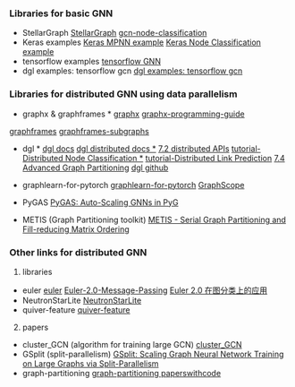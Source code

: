 ### Libraries for basic GNN
- StellarGraph
[StellarGraph](https://stellargraph.readthedocs.io/en/stable/README.html)
[gcn-node-classification](https://stellargraph.readthedocs.io/en/stable/demos/node-classification/gcn-node-classification.html)
- Keras examples
[Keras MPNN example](https://keras.io/examples/graph/mpnn-molecular-graphs/)
[Keras Node Classification example](https://keras.io/examples/graph/gnn_citations/)
- tensorflow examples
[tensorflow GNN](https://blog.tensorflow.org/2021/11/introducing-tensorflow-gnn.html)
- dgl examples: tensorflow gcn
[dgl examples: tensorflow gcn](https://github.com/dmlc/dgl/tree/master/examples/tensorflow/gcn)


### Libraries for distributed GNN using data parallelism
- graphx & graphframes *
[graphx](https://spark.apache.org/graphx/)
[graphx-programming-guide](https://spark.apache.org/docs/latest/graphx-programming-guide.html)

[graphframes](https://graphframes.github.io/graphframes/docs/_site/index.html)
[graphframes-subgraphs](https://graphframes.github.io/graphframes/docs/_site/user-guide.html#subgraphs)

- dgl *
[dgl docs](https://docs.dgl.ai/)
[dgl distributed docs *](https://docs.dgl.ai/en/latest/guide/distributed.html)
[7.2 distributed APIs](https://docs.dgl.ai/en/latest/guide_cn/distributed-apis.html#guide-cn-distributed-apis)
[tutorial-Distributed Node Classification *](https://docs.dgl.ai/en/latest/tutorials/dist/1_node_classification.html#sphx-glr-tutorials-dist-1-node-classification-py)
[tutorial-Distributed Link Prediction](https://docs.dgl.ai/en/latest/tutorials/dist/2_link_prediction.html)
[7.4 Advanced Graph Partitioning](https://docs.dgl.ai/en/latest/guide/distributed-partition.html#guide-distributed-partition)
[dgl github](https://github.com/dmlc/dgl)


- graphlearn-for-pytorch 
[graphlearn-for-pytorch](https://github.com/alibaba/graphlearn-for-pytorch)
[GraphScope](https://github.com/alibaba/GraphScope)

- PyGAS
[PyGAS: Auto-Scaling GNNs in PyG](https://github.com/rusty1s/pyg_autoscale)

- METIS (Graph Partitioning toolkit)
[METIS - Serial Graph Partitioning and Fill-reducing Matrix Ordering](http://glaros.dtc.umn.edu/gkhome/metis/metis/overview) 


### Other links for distributed GNN
1. libraries
- euler
[euler](https://github.com/alibaba/euler)
[Euler-2.0-Message-Passing](https://github.com/alibaba/euler/wiki/Euler-2.0-Message-Passing%E6%8E%A5%E5%8F%A3)
[Euler 2.0 在图分类上的应用](https://github.com/alibaba/euler/wiki/Euler-2.0-%E5%9C%A8%E5%9B%BE%E5%88%86%E7%B1%BB%E4%B8%8A%E7%9A%84%E5%BA%94%E7%94%A8)
- NeutronStarLite
[NeutronStarLite](https://github.com/iDC-NEU/NeutronStarLite)
- quiver-feature
[quiver-feature](https://github.com/quiver-team/quiver-feature)

2. papers
- cluster_GCN (algorithm for training large GCN)
[cluster_GCN](https://github.com/zhengjingwei/cluster_GCN)
- GSplit (split-parallelism)
[GSplit: Scaling Graph Neural Network Training on Large Graphs via Split-Parallelism](https://arxiv.org/abs/2303.13775)
- graph-partitioning
[graph-partitioning paperswithcode](https://paperswithcode.com/task/graph-partitioning/codeless)



